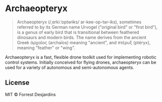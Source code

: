 # Archaeopteryx

> Archaeopteryx (/ˌɑrkiːˈɒptərɨks/ ar-kee-op-tər-iks), sometimes referred to by its German name Urvogel ("original bird" or "first bird"), is a genus of early bird that is transitional between feathered dinosaurs and modern birds. The name derives from the ancient Greek ἀρχαῖος (archaīos) meaning "ancient", and πτέρυξ (ptéryx), meaning "feather" or "wing".

Archaeopteryx is a fast, flexible drone toolkit used for implementing robotic control systems. Initially conceived for flying drones, archaeopteryx can be used for a variety of autonomous and semi-autonomous agents.

## License

MIT © Forrest Desjardins
